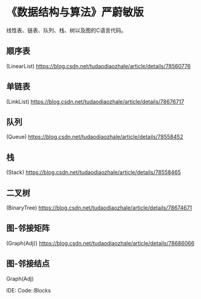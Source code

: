 # 《数据结构与算法》严蔚敏版  
线性表、链表、队列、栈、树以及图的C语言代码。
## 顺序表  
(LinearList)  https://blog.csdn.net/tudaodiaozhale/article/details/78560776  
## 单链表  
(LinkList)  https://blog.csdn.net/tudaodiaozhale/article/details/78676717  
## 队列  
(Queue)  https://blog.csdn.net/tudaodiaozhale/article/details/78558452  
## 栈  
(Stack)  https://blog.csdn.net/tudaodiaozhale/article/details/78558465  
## 二叉树
(BinaryTree)  https://blog.csdn.net/tudaodiaozhale/article/details/78674671  
## 图-邻接矩阵
(Graph(Adj))  https://blog.csdn.net/tudaodiaozhale/article/details/78686066  
## 图-邻接结点
Graph(Adj)


IDE: Code::Blocks
